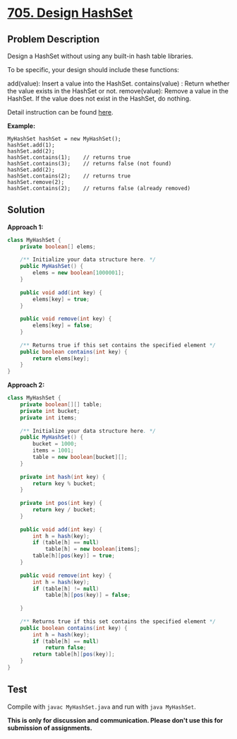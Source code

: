 # [705. Design HashSet][title]

## Problem Description

Design a HashSet without using any built-in hash table libraries.

To be specific, your design should include these functions:

add(value): Insert a value into the HashSet. 
contains(value) : Return whether the value exists in the HashSet or not.
remove(value): Remove a value in the HashSet. If the value does not exist in the HashSet, do nothing.

Detail instruction can be found [here][title].

**Example:**

```
MyHashSet hashSet = new MyHashSet();
hashSet.add(1);         
hashSet.add(2);         
hashSet.contains(1);    // returns true
hashSet.contains(3);    // returns false (not found)
hashSet.add(2);          
hashSet.contains(2);    // returns true
hashSet.remove(2);          
hashSet.contains(2);    // returns false (already removed)
```

## Solution

**Approach 1:**

```java
class MyHashSet {
    private boolean[] elems;
    
    /** Initialize your data structure here. */
    public MyHashSet() {
        elems = new boolean[1000001];
    }
    
    public void add(int key) {
        elems[key] = true;
    }
    
    public void remove(int key) {
        elems[key] = false;
    }
    
    /** Returns true if this set contains the specified element */
    public boolean contains(int key) {
        return elems[key];
    }
}
```

**Approach 2:**

```java
class MyHashSet {
    private boolean[][] table;
    private int bucket;
    private int items;
    
    /** Initialize your data structure here. */
    public MyHashSet() {
        bucket = 1000;
        items = 1001;
        table = new boolean[bucket][];
    }
    
    private int hash(int key) {
        return key % bucket;
    }
    
    private int pos(int key) {
        return key / bucket;
    }
    
    public void add(int key) {
        int h = hash(key);
        if (table[h] == null)
            table[h] = new boolean[items];
        table[h][pos(key)] = true;
    }
    
    public void remove(int key) {
        int h = hash(key);
        if (table[h] != null)
            table[h][pos(key)] = false;
            
    }
    
    /** Returns true if this set contains the specified element */
    public boolean contains(int key) {
        int h = hash(key);
        if (table[h] == null)
            return false;
        return table[h][pos(key)];
    }
}
```

## Test

Compile with `javac MyHashSet.java` and run with `java MyHashSet`.


**This is only for discussion and communication. Please don't use this for submission of assignments.**

[title]: https://leetcode.com/problems/design-hashset/